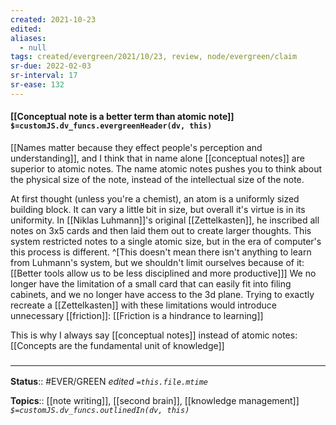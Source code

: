 ```yaml
---
created: 2021-10-23
edited: 
aliases:
  - null
tags: created/evergreen/2021/10/23, review, node/evergreen/claim
sr-due: 2022-02-03
sr-interval: 17
sr-ease: 132
---
```


#### [[Conceptual note is a better term than atomic note]] `$=customJS.dv_funcs.evergreenHeader(dv, this)`

[[Names matter because they effect people's perception and understanding]], and 
I think that in name alone [[conceptual notes]] are superior to atomic notes. 
The name atomic notes pushes you to think about the physical size of the note,
instead of the intellectual size of the note.

At first thought (unless you're a chemist), an atom is a uniformly sized building block.
It can vary a little bit in size, but overall it's virtue is in its uniformity.
In [[Niklas Luhmann]]'s original [[Zettelkasten]], he inscribed all notes on 3x5 cards
and then laid them out to create larger thoughts. 
This system restricted notes to a single atomic size,
but in the era of computer's this process is different.
^[This doesn't mean there isn't anything to learn from Luhmann's system, but we shouldn't limit ourselves because of it: [[Better tools allow us to be less disciplined and more productive]]]
We no longer have the limitation of a small card that can easily fit into filing cabinets, and we no longer have access to the 3d plane.
Trying to exactly recreate a [[Zettelkasten]] with these limitations would
introduce unnecessary [[friction]]: [[Friction is a hindrance to learning]]

This is why I always say [[conceptual notes]] instead of atomic notes:
[[Concepts are the fundamental unit of knowledge]]

### <hr class="footnote"/>

**Status**:: #EVER/GREEN 
*edited `=this.file.mtime`*

**Topics**:: [[note writing]], [[second brain]], [[knowledge management]]
*`$=customJS.dv_funcs.outlinedIn(dv, this)`*
